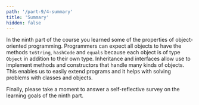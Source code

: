 ```yaml
---
path: '/part-9/4-summary'
title: 'Summary'
hidden: false
---
```

<!-- Kurssin yhdeksännessä osassa tutustuttiin muutamaan olio-ohjelmoinnin piirteeseen -- perintään ja olioiden monimuotoisuuteen, joiden lisäksi tutustuimme myös rajapintoihin. Koska jokainen olio on oman tyyppinsä lisäksi Object-tyyppinen, voi ohjelmoinnissa käytettävien kirjastojen (kuten vaikkapa listan tai hajautustaulun) suunnittelija olettaa, että jokaisella oliolla on metodit `toString`, `hashCode`, ja `equals`. Tämän lisäksi, koska jokainen olio voidaan antaa parametrina kaikille niille metodeille ja konstruktoreille, jotka saavat parametrinaan olioon liittyvän luokan tyyppisiä olioita, mitä tahansa luokkia, joita olion luokka on perinyt, tai mitä tahansa rajapintoja, joita olion luokka tai sen perimät luokat ovat toteuttaneet, voidaan ohjelmiin toteuttaa metodeja ja konstruktoreita, jotka käsittelevät hyvin monentyyppisiä olioita. Tämä mahdollistaa muunmuassa ohjelmien laajennettavuuden ja helpottaa ongelma-alueen kuvaamista ja käsittelyä luokkien sekä niistä tehtyjen olioiden avulla. -->

In the ninth part of the course you learned some of the properties of object-oriented programming. Programmers can expect all objects to have the methods `toString`, `hashCode` and `equals` because each object is of type `Object` in addition to their own type. Inheritance and interfaces allow use to implement methods and constructors that handle many kinds of objects.  This enables us to easily extend programs and it helps with solving problems with classes and objects.

<!-- Vastaa vielä lopuksi seuraavaan yhdeksännen osan osaamistavoitteita tarkastelevaan itsearviointikyselyyn. -->

Finally, please take a moment to answer a self-reflective survey on the learning goals of the ninth part.

<quiz id='1b7f262e-7490-5425-b8e1-5dd829fe6ab1'></quiz>
